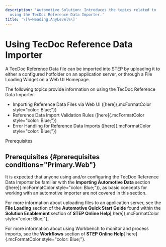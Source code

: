 ```yaml
---
description: 'Automotive Solution: Introduces the topics related to
  using the TecDoc Reference Data Importer.'
title: '\[%=Heading.AnyLevel%\]'
---
```


Using TecDoc Reference Data Importer
====================================

A TecDoc Reference Data file can be imported into STEP by uploading it
to either a configured hotfolder on an application server, or through a
File Loading Widget on a Web UI Homepage.

The following topics provide information on using the TecDoc Reference
Data Importer.

-   Importing Reference Data Files via Web UI ([here]{.mcFormatColor
    style="color: Blue;"})
-   Reference Data Import Validation Rules ([here]{.mcFormatColor
    style="color: Blue;"})
-   Error Handling for Reference Data Imports ([here]{.mcFormatColor
    style="color: Blue;"})

Prerequisites

Prerequisites {#prerequisites conditions="Primary.Web"}
-------------

It is expected that anyone using and/or configuring the TecDoc Reference
Data Importer be familiar with the **Importing Automotive Data** section
([here]{.mcFormatColor style="color: Blue;"}), as basic concepts for
working with an automotive importer are not covered in this section.

For more information about uploading files to an application server, see
the **File Loading** section of the **Automotive Quick Start Guide**
found within the **Solution Enablement** section of **STEP Online
Help**[ here]{.mcFormatColor style="color: Blue;"}.

For more information about using Workbench to monitor and process
imports, see the **Workflows** section of **STEP Online Help**[
here]{.mcFormatColor style="color: Blue;"}.
